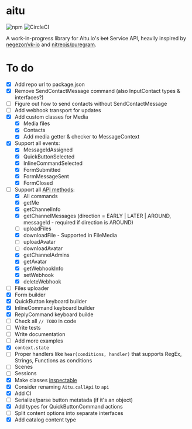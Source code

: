 # aitu
![npm](https://img.shields.io/npm/v/aitu?style=flat-square)
![CircleCI](https://img.shields.io/circleci/build/github/vitalyavolyn/aitu?style=flat-square)

A work-in-progress library for Aitu.io's ~~bot~~ Service API, heavily inspired by [negezor/vk-io](https://github.com/negezor/vk-io) and [nitreojs/puregram](https://github.com/nitreojs/puregram).

# To do

- [x] Add repo url to package.json
- [x] Remove SendContactMessage command (also InputContact types & interfaces?)
- [ ] Figure out how to send contacts without SendContactMessage
- [ ] Add webhook transport for updates
- [x] Add custom classes for Media
  - [x] Media files
  - [x] Contacts
  - [x] Add media getter & checker to MessageContext
- [x] Support all events:
  - [x] MessageIdAssigned
  - [x] QuickButtonSelected
  - [x] InlineCommandSelected
  - [x] FormSubmitted
  - [x] FormMessageSent
  - [x] FormClosed
- [ ] Support all [API methods](https://btsdigital.github.io/bot-api-contract/endpoints.html):
  - [x] All commands
  - [x] getMe
  - [x] getChannelInfo
  - [x] getChannelMessages (direction = EARLY | LATER | AROUND, messageId - required if direction is AROUND)
  - [ ] uploadFiles
  - [x] downloadFile - Supported in FileMedia
  - [ ] uploadAvatar
  - [ ] downloadAvatar
  - [x] getChannelAdmins
  - [x] getAvatar
  - [x] getWebhookInfo
  - [x] setWebhook
  - [x] deleteWebhook
- [ ] Files uploader
- [x] Form builder
- [x] QuickButton keyboard builder
- [x] InlineCommand keyboard builder
- [x] ReplyCommand keyboard builde
- [ ] Check all `// TODO` in code
- [ ] Write tests
- [ ] Write documentation
- [ ] Add more examples
- [x] `context.state`
- [ ] Proper handlers like `hear(conditions, handler)` that supports RegEx, Strings, Functions as conditions
- [ ] Scenes
- [ ] Sessions
- [x] Make classes [inspectable](https://github.com/negezor/inspectable)
- [x] Consider renaming `Aitu.callApi` to `api`
- [x] Add CI
- [ ] Serialize/parse button metatada (if it's an object)
- [x] Add types for QuickButtonCommand actions
- [ ] Split content options into separate interfaces
- [x] Add catalog content type
